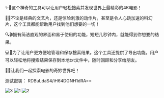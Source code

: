 ✨🎥这个神奇的工具可以让用户轻松搜索并发现世界上最精彩的4K电影！

🌌🔥不论是经典的文艺片，还是惊险刺激的动作片，甚至是令人心跳加速的科幻片，这个工具都能帮助用户找到他们想要的一切！

🔍🎬拥有简洁直观的界面和易于使用的功能，短短几秒钟内，就能得到你想要的结果。

💻📝为了让用户更方便地管理和保存搜索结果，这个工具还提供了导出功能。用户可以轻松地将搜索结果保存到本地txt文件中，随时回顾和分享给朋友。

🌠🎉让我们一起探索电影的奇妙世界吧！


测试密钥：
RDBuLdaS4/iH64DGNH1dRA==

![3](https://github.com/crazyZSShuo/4K-Movie-Search/assets/33218762/ed30c15d-5f54-4689-9ac1-fcc2ac207f74)
![1](https://github.com/crazyZSShuo/4K-Movie-Search/assets/33218762/de2b560c-b4ea-4a3c-b4cb-71ca57a01408)
![2](https://github.com/crazyZSShuo/4K-Movie-Search/assets/33218762/fc806f3e-ea94-4260-ae42-ac3863b157c7)
